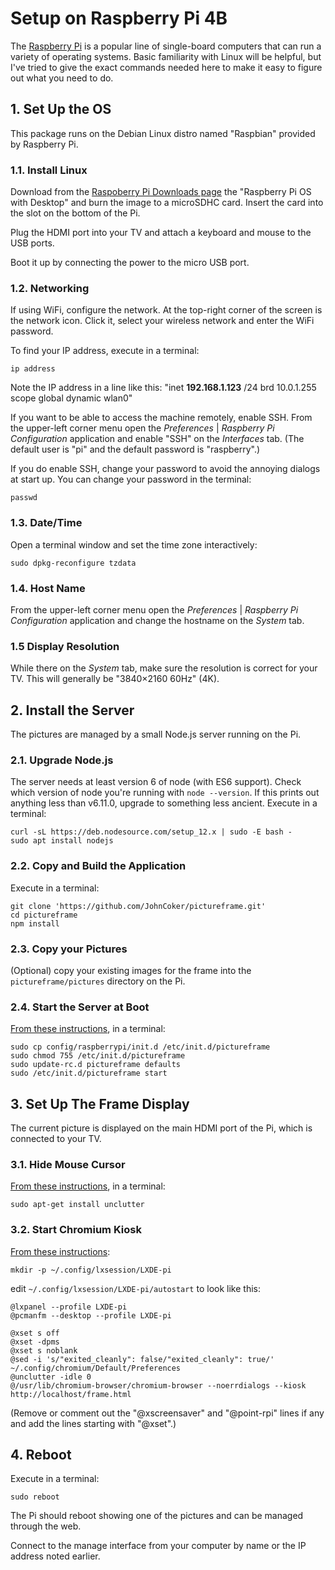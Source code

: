 # Setup on Raspberry Pi 4B

The [Raspberry Pi](https://www.raspberrypi.org/) is a popular line of single-board computers that can run a variety of
operating systems.
Basic familiarity with Linux will be helpful, but I've tried to give the exact commands needed here to make it easy
to figure out what you need to do.

## 1. Set Up the OS

This package runs on the Debian Linux distro named "Raspbian" provided by Raspberry Pi.

### 1.1. Install Linux

Download from the [Raspoberry Pi Downloads page](https://www.raspberrypi.org/downloads/raspbian/)
the "Raspberry Pi OS with Desktop" and burn the image to a microSDHC card.
Insert the card into the slot on the bottom of the Pi.

Plug the HDMI port into your TV and attach a keyboard and mouse to the USB ports.

Boot it up by connecting the power to the micro USB port.

### 1.2. Networking

If using WiFi, configure the network.
At the top-right corner of the screen is the network icon. Click it, select your wireless network and enter the
WiFi password.

To find your IP address, execute in a terminal:
```
ip address
```
Note the IP address in a line like this: "inet **192.168.1.123** /24 brd 10.0.1.255 scope global dynamic wlan0"

If you want to be able to access the machine remotely, enable SSH.
From the upper-left corner menu open the _Preferences_ | _Raspberry Pi Configuration_ application and enable
"SSH" on the *Interfaces* tab. (The default user is "pi" and the default password is "raspberry".)

If you do enable SSH, change your password to avoid the annoying dialogs at start up. You can change your password
in the terminal:
```
passwd
```

### 1.3. Date/Time

Open a terminal window and set the time zone interactively:
```
sudo dpkg-reconfigure tzdata
```

### 1.4. Host Name

From the upper-left corner menu open the _Preferences_ | _Raspberry Pi Configuration_ application and change the
hostname on the *System* tab.

### 1.5 Display Resolution

While there on the *System* tab, make sure the resolution is correct for your TV.
This will generally be "3840×2160 60Hz" (4K).

## 2. Install the Server

The pictures are managed by a small Node.js server running on the Pi.

### 2.1. Upgrade Node.js

The server needs at least version 6 of node (with ES6 support). Check which version of node you're running
with `node --version`. If this prints out anything less than v6.11.0, upgrade to something less ancient.
Execute in a terminal:
```
curl -sL https://deb.nodesource.com/setup_12.x | sudo -E bash -
sudo apt install nodejs
```

### 2.2. Copy and Build the Application

Execute in a terminal:
```
git clone 'https://github.com/JohnCoker/pictureframe.git'
cd pictureframe
npm install
```

### 2.3. Copy your Pictures

(Optional) copy your existing images for the frame into the `pictureframe/pictures` directory on the Pi.

### 2.4. Start the Server at Boot

[From these instructions](https://github.com/chovy/node-startup), in a terminal:
```
sudo cp config/raspberrypi/init.d /etc/init.d/pictureframe
sudo chmod 755 /etc/init.d/pictureframe
sudo update-rc.d pictureframe defaults
sudo /etc/init.d/pictureframe start
```

## 3. Set Up The Frame Display

The current picture is displayed on the main HDMI port of the Pi, which is connected to your TV.

### 3.1. Hide Mouse Cursor

[From these instructions](https://jackbarber.co.uk/blog/2017-02-16-hide-raspberry-pi-mouse-cursor-in-raspbian-kiosk),
in a terminal:
```
sudo apt-get install unclutter
```

### 3.2. Start Chromium Kiosk

[From these instructions](https://www.danpurdy.co.uk/web-development/raspberry-pi-kiosk-screen-tutorial/):
```
mkdir -p ~/.config/lxsession/LXDE-pi
```

edit `~/.config/lxsession/LXDE-pi/autostart` to look like this:
```
@lxpanel --profile LXDE-pi
@pcmanfm --desktop --profile LXDE-pi

@xset s off
@xset -dpms
@xset s noblank
@sed -i 's/"exited_cleanly": false/"exited_cleanly": true/' ~/.config/chromium/Default/Preferences
@unclutter -idle 0
@/usr/lib/chromium-browser/chromium-browser --noerrdialogs --kiosk http://localhost/frame.html
```
(Remove or comment out the "@xscreensaver" and "@point-rpi" lines if any and add the lines starting with "@xset".)

## 4. Reboot

Execute in a terminal:
```
sudo reboot
```

The Pi should reboot showing one of the pictures and can be managed through the web.

Connect to the manage interface from your computer by name or the IP address noted earlier.
